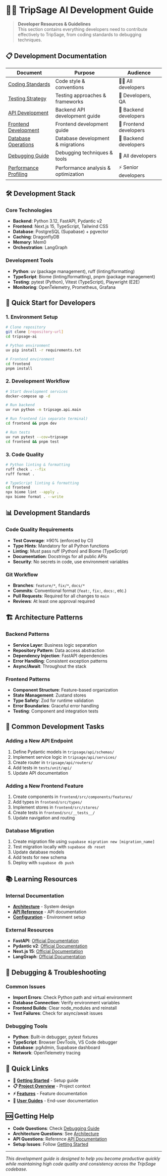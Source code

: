 # 👨‍💻 TripSage AI Development Guide

> **Developer Resources & Guidelines**  
> This section contains everything developers need to contribute effectively to TripSage, from coding standards to debugging techniques.

## 📋 Development Documentation

| Document | Purpose | Audience |
|----------|---------|----------|
| [Coding Standards](CODING_STANDARDS.md) | Code style & conventions | 👨‍💻 All developers |
| [Testing Strategy](TESTING_STRATEGY.md) | Testing approaches & frameworks | 🧪 Developers, QA |
| [API Development](API_DEVELOPMENT.md) | Backend API development guide | 🔌 Backend developers |
| [Frontend Development](FRONTEND_DEVELOPMENT.md) | Frontend development guide | 🎨 Frontend developers |
| [Database Operations](DATABASE_OPERATIONS.md) | Database development & migrations | 💾 Backend developers |
| [Debugging Guide](DEBUGGING_GUIDE.md) | Debugging techniques & tools | 🔧 All developers |
| [Performance Profiling](PERFORMANCE_PROFILING.md) | Performance analysis & optimization | ⚡ Senior developers |

## 🛠️ Development Stack

### **Core Technologies**

- **Backend**: Python 3.12, FastAPI, Pydantic v2
- **Frontend**: Next.js 15, TypeScript, Tailwind CSS
- **Database**: PostgreSQL (Supabase) + pgvector
- **Caching**: DragonflyDB
- **Memory**: Mem0
- **Orchestration**: LangGraph

### **Development Tools**

- **Python**: uv (package management), ruff (linting/formatting)
- **TypeScript**: Biome (linting/formatting), pnpm (package management)
- **Testing**: pytest (Python), Vitest (TypeScript), Playwright (E2E)
- **Monitoring**: OpenTelemetry, Prometheus, Grafana

## 🚀 Quick Start for Developers

### **1. Environment Setup**

```bash
# Clone repository
git clone [repository-url]
cd tripsage-ai

# Python environment
uv pip install -r requirements.txt

# Frontend environment
cd frontend
pnpm install
```

### **2. Development Workflow**

```bash
# Start development services
docker-compose up -d

# Run backend
uv run python -m tripsage.api.main

# Run frontend (in separate terminal)
cd frontend && pnpm dev

# Run tests
uv run pytest --cov=tripsage
cd frontend && pnpm test
```

### **3. Code Quality**

```bash
# Python linting & formatting
ruff check . --fix
ruff format .

# TypeScript linting & formatting
cd frontend
npx biome lint --apply .
npx biome format . --write
```

## 📊 Development Standards

### **Code Quality Requirements**

- **Test Coverage**: ≥90% (enforced by CI)
- **Type Hints**: Mandatory for all Python functions
- **Linting**: Must pass ruff (Python) and Biome (TypeScript)
- **Documentation**: Docstrings for all public APIs
- **Security**: No secrets in code, use environment variables

### **Git Workflow**

- **Branches**: `feature/*`, `fix/*`, `docs/*`
- **Commits**: Conventional format (`feat:`, `fix:`, `docs:`, etc.)
- **Pull Requests**: Required for all changes to `main`
- **Reviews**: At least one approval required

## 🏗️ Architecture Patterns

### **Backend Patterns**

- **Service Layer**: Business logic separation
- **Repository Pattern**: Data access abstraction
- **Dependency Injection**: FastAPI dependencies
- **Error Handling**: Consistent exception patterns
- **Async/Await**: Throughout the stack

### **Frontend Patterns**

- **Component Structure**: Feature-based organization
- **State Management**: Zustand stores
- **Type Safety**: Zod for runtime validation
- **Error Boundaries**: Graceful error handling
- **Testing**: Component and integration tests

## 🔧 Common Development Tasks

### **Adding a New API Endpoint**

1. Define Pydantic models in `tripsage/api/schemas/`
2. Implement service logic in `tripsage/api/services/`
3. Create router in `tripsage/api/routers/`
4. Add tests in `tests/unit/api/`
5. Update API documentation

### **Adding a New Frontend Feature**

1. Create components in `frontend/src/components/features/`
2. Add types in `frontend/src/types/`
3. Implement stores in `frontend/src/stores/`
4. Create tests in `frontend/src/__tests__/`
5. Update navigation and routing

### **Database Migration**

1. Create migration file using `supabase migration new [migration_name]`
2. Test migration locally with `supabase db reset`
3. Update database models
4. Add tests for new schema
5. Deploy with `supabase db push`

## 📚 Learning Resources

### **Internal Documentation**

- **[Architecture](../03_ARCHITECTURE/README.md)** - System design
- **[API Reference](../06_API_REFERENCE/README.md)** - API documentation
- **[Configuration](../07_CONFIGURATION/README.md)** - Environment setup

### **External Resources**

- **FastAPI**: [Official Documentation](https://fastapi.tiangolo.com/)
- **Pydantic v2**: [Official Documentation](https://docs.pydantic.dev/latest/)
- **Next.js 15**: [Official Documentation](https://nextjs.org/docs)
- **LangGraph**: [Official Documentation](https://langchain-ai.github.io/langgraph/)

## 🐛 Debugging & Troubleshooting

### **Common Issues**

- **Import Errors**: Check Python path and virtual environment
- **Database Connection**: Verify environment variables
- **Frontend Builds**: Clear node_modules and reinstall
- **Test Failures**: Check for async/await issues

### **Debugging Tools**

- **Python**: Built-in debugger, pytest fixtures
- **TypeScript**: Browser DevTools, VS Code debugger
- **Database**: pgAdmin, Supabase dashboard
- **Network**: OpenTelemetry tracing

## 🔗 Quick Links

- **🚀 [Getting Started](../01_GETTING_STARTED/README.md)** - Setup guide
- **📋 [Project Overview](../02_PROJECT_OVERVIEW/README.md)** - Project context
- **⚡ [Features](../05_FEATURES_AND_INTEGRATIONS/README.md)** - Feature documentation
- **👥 [User Guides](../08_USER_GUIDES/README.md)** - End-user documentation

## 🆘 Getting Help

- **Code Questions**: Check [Debugging Guide](DEBUGGING_GUIDE.md)
- **Architecture Questions**: See [Architecture](../03_ARCHITECTURE/README.md)
- **API Questions**: Reference [API Documentation](../06_API_REFERENCE/README.md)
- **Setup Issues**: Follow [Getting Started](../01_GETTING_STARTED/README.md)

---

*This development guide is designed to help you become productive quickly while maintaining high code quality and consistency across the TripSage codebase.*
